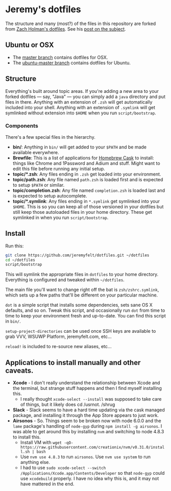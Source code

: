 # Jeremy's dotfiles

The structure and many (most?) of the files in this repository are forked
from [Zach Holman's dotfiles](https://github.com/holman/dotfiles). See his [post on the
subject](http://zachholman.com/2010/08/dotfiles-are-meant-to-be-forked/).

## Ubuntu or OSX

* The [master branch](https://github.com/jeremyfelt/dotfiles/tree/master) contains dotfiles for OSX.
* The [ubuntu-master branch](https://github.com/jeremyfelt/dotfiles/tree/ubuntu-master) contains dotfiles for Ubuntu.

## Structure

Everything's built around topic areas. If you're adding a new area to your
forked dotfiles — say, "Java" — you can simply add a `java` directory and put
files in there. Anything with an extension of `.zsh` will get automatically
included into your shell. Anything with an extension of `.symlink` will get
symlinked without extension into `$HOME` when you run `script/bootstrap`.

### Components

There's a few special files in the hierarchy.

- **bin/**: Anything in `bin/` will get added to your `$PATH` and be made
  available everywhere.
- **Brewfile**: This is a list of applications for [Homebrew Cask](http://caskroom.io) to install: things like Chrome and 1Password and Adium and stuff. Might want to edit this file before running any initial setup.
- **topic/\*.zsh**: Any files ending in `.zsh` get loaded into your
  environment.
- **topic/path.zsh**: Any file named `path.zsh` is loaded first and is
  expected to setup `$PATH` or similar.
- **topic/completion.zsh**: Any file named `completion.zsh` is loaded
  last and is expected to setup autocomplete.
- **topic/\*.symlink**: Any files ending in `*.symlink` get symlinked into
  your `$HOME`. This is so you can keep all of those versioned in your dotfiles
  but still keep those autoloaded files in your home directory. These get
  symlinked in when you run `script/bootstrap`.

## Install

Run this:

```sh
git clone https://github.com/jeremyfelt/dotfiles.git ~/dotfiles
cd ~/dotfiles
script/bootstrap
```

This will symlink the appropriate files in `dotfiles` to your home directory.
Everything is configured and tweaked within `~/dotfiles`.

The main file you'll want to change right off the bat is `zsh/zshrc.symlink`,
which sets up a few paths that'll be different on your particular machine.

`dot` is a simple script that installs some dependencies, sets sane OS X
defaults, and so on. Tweak this script, and occasionally run `dot` from
time to time to keep your environment fresh and up-to-date. You can find
this script in `bin/`.

`setup-project-directories` can be used once SSH keys are available to grab
VVV, WSUWP Platform, jeremyfelt.com, etc...

`reload!` is included to re-source new aliases, etc...

## Applications to install manually and other caveats.

* **Xcode** - I don't really understand the relationship between Xcode and the terminal, but strange stuff happens and then I find myself installing this.
	* I really thought `xcode-select --install` was supposed to take care of things, but it likely does cd /usrnot. /shrug
* **Slack** - Slack seems to have a hard time updating via the cask managed package, and installing it through the App Store appears to just work.
* **Airsonos** - So. Things seem to be broken now with node 6.0.0 and the `lame` package's handling of `node-gyp` during `npm install -g airsonos`. I was able to get around this by installing `nvm` and switching to node 4.8.3 to install this.
	* Install VM with `wget -qO- https://raw.githubusercontent.com/creationix/nvm/v0.31.0/install.sh | bash`
	* Use `nvm use 4.8.3` to run `airsonos`. Use `nvm use system` to run anything else.
	* I had to use `sudo xcode-select --switch /Applications/Xcode.app/Contents/Developer` so that `node-gyp` could use `xcodebuild` properly. I have no idea why this is, and it may not have mattered in the end.
